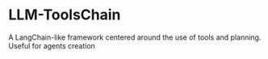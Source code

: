 # LLM-ToolsChain
A LangChain-like framework centered around the use of tools and planning. Useful for agents creation
